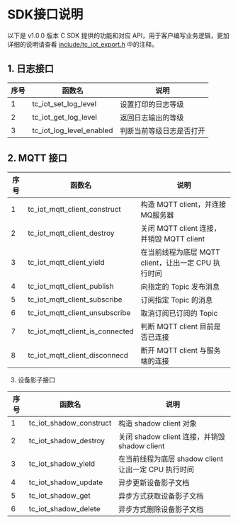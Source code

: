 # SDK接口说明
以下是 v1.0.0 版本 C SDK 提供的功能和对应 API，用于客户编写业务逻辑，更加详细的说明请查看 [include/tc_iot_export.h](https://tencentyun.github.io/tencent-cloud-iotsuite-embedded-c/sdk/tc__iot__export_8h.html) 中的注释。

## 1. 日志接口

| 序号        | 函数名      | 说明        |
| ---------- | ---------- | ---------- |
| 1          | tc_iot_set_log_level | 设置打印的日志等级 |
| 2          | tc_iot_get_log_level | 返回日志输出的等级 |
| 3          | tc_iot_log_level_enabled | 判断当前等级日志是否打开 |



## 2. MQTT 接口

| 序号        | 函数名      | 说明        |
| ---------- | ---------- | ---------- |
| 1 | tc_iot_mqtt_client_construct | 构造 MQTT client，并连接MQ服务器 |
| 2 | tc_iot_mqtt_client_destroy | 关闭 MQTT client 连接，并销毁 MQTT client |
| 3 | tc_iot_mqtt_client_yield | 在当前线程为底层 MQTT client，让出一定 CPU 执行时间 |
| 4 | tc_iot_mqtt_client_publish | 向指定的 Topic 发布消息 |
| 5 | tc_iot_mqtt_client_subscribe | 订阅指定 Topic 的消息 |
| 6 | tc_iot_mqtt_client_unsubscribe | 取消订阅已订阅的 Topic |
| 7 | tc_iot_mqtt_client_is_connected | 判断 MQTT client 目前是否已连接 |
| 8 | tc_iot_mqtt_client_disconnecd | 断开 MQTT client 与服务端的连接 |

3. 设备影子接口

| 序号        | 函数名      | 说明        |
| ---------- | ---------- | ---------- |
| 1 | tc_iot_shadow_construct | 构造 shadow client 对象 |
| 2 | tc_iot_shadow_destroy | 关闭 shadow client 连接，并销毁 shadow client |
| 3 | tc_iot_shadow_yield | 在当前线程为底层 shadow client让出一定 CPU 执行时间 |
| 4 | tc_iot_shadow_update | 异步更新设备影子文档 |
| 5 | tc_iot_shadow_get | 异步方式获取设备影子文档 |
| 6 | tc_iot_shadow_delete | 异步方式删除设备影子文档 |



